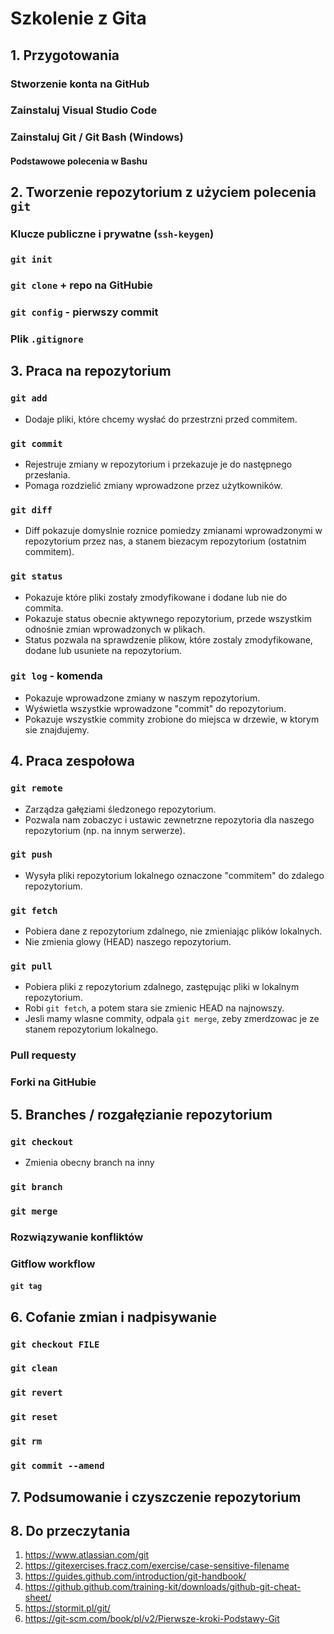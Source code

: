 # Szkolenie z Gita

## 1. Przygotowania

### Stworzenie konta na GitHub

### Zainstaluj Visual Studio Code

### Zainstaluj Git / Git Bash (Windows)

#### Podstawowe polecenia w Bashu

## 2. Tworzenie repozytorium z użyciem polecenia `git`

### Klucze publiczne i prywatne (`ssh-keygen`)

### `git init`

### `git clone` + repo na GitHubie

### `git config` - pierwszy commit

### Plik `.gitignore`

## 3. Praca na repozytorium

### `git add` 

- Dodaje pliki, które chcemy wysłać do przestrzni przed commitem.

### `git commit`

- Rejestruje zmiany w repozytorium i przekazuje je do następnego przesłania.
- Pomaga rozdzielić zmiany wprowadzone przez użytkowników.

### `git diff`

- Diff pokazuje domyslnie roznice pomiedzy zmianami wprowadzonymi w repozytorium przez nas, a stanem biezacym repozytorium (ostatnim commitem).


### `git status` 

- Pokazuje które pliki zostały zmodyfikowane i dodane lub nie do commita.
- Pokazuje status obecnie aktywnego repozytorium, przede wszystkim odnośnie zmian wprowadzonych w plikach.
- Status pozwala na sprawdzenie plikow, które zostaly zmodyfikowane, dodane lub usuniete na repozytorium.

### `git log` - komenda

- Pokazuje wprowadzone zmiany w naszym repozytorium.
- Wyświetla wszystkie wprowadzone "commit" do repozytorium.
- Pokazuje wszystkie commity zrobione do miejsca w drzewie, w ktorym sie
znajdujemy.

## 4. Praca zespołowa

### `git remote`
- Zarządza gałęziami śledzonego repozytorium. 
- Pozwala nam zobaczyc i ustawic zewnetrzne repozytoria dla naszego repozytorium
(np. na innym serwerze).

### `git push`

- Wysyła pliki repozytorium lokalnego oznaczone "commitem" do zdalego repozytorium.

### `git fetch`

- Pobiera dane z repozytorium zdalnego, nie zmieniając plików lokalnych.
- Nie zmienia glowy (HEAD) naszego repozytorium. 

### `git pull`

- Pobiera pliki z repozytorium zdalnego, zastępując pliki w lokalnym repozytorium.
- Robi `git fetch`, a potem stara sie zmienic HEAD na najnowszy. 
- Jesli mamy wlasne commity, odpala `git merge`, zeby zmerdzowac je ze stanem repozytorium lokalnego.


### Pull requesty

### Forki na GitHubie

## 5. Branches / rozgałęzianie repozytorium

### `git checkout`

- Zmienia obecny branch na inny

### `git branch`

### `git merge`

### Rozwiązywanie konfliktów

### Gitflow workflow

#### `git tag`

## 6. Cofanie zmian i nadpisywanie

### `git checkout FILE`

### `git clean`

### `git revert`

### `git reset`

### `git rm`

### `git commit --amend`

## 7. Podsumowanie i czyszczenie repozytorium

## 8. Do przeczytania

1. https://www.atlassian.com/git
2. https://gitexercises.fracz.com/exercise/case-sensitive-filename
3. https://guides.github.com/introduction/git-handbook/
4. https://github.github.com/training-kit/downloads/github-git-cheat-sheet/
5. https://stormit.pl/git/
6. https://git-scm.com/book/pl/v2/Pierwsze-kroki-Podstawy-Git
